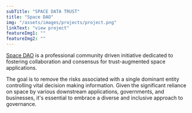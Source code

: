 ```yaml
---
subTitle: "SPACE DATA TRUST" 
title: "Space DAO"
img: "/assets/images/projects/project.png"
linkText: "view project"
featureImg1: ""
featureImg2: ""
---
```


[Space DAO](https://spacedao.ai) is a professional community driven initiative
dedicated to fostering collaboration and consensus for trust-augmented space
applications.

The goal is to remove the risks associated with a single dominant entity
controlling vital decision making information. Given the significant reliance on
space by various downstream applications, governments, and businesses, it's
essential to embrace a diverse and inclusive approach to governance.

